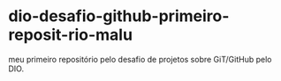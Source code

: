 # dio-desafio-github-primeiro-reposit-rio-malu
meu primeiro repositório pelo desafio de projetos sobre GiT/GitHub pelo DIO. 
